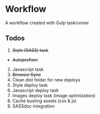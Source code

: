 # Workflow
A workflow created with Gulp taskrunner

## Todos
1. ~~Style (SASS) task~~
  * ~~Autoprefixer~~
2. Javascript task
3. ~~Browser Sync~~
4. Clean dist folder for new deploys
5. Style deploy task
7. Javascript deploy task
8. Images deploy task (image optimization)
9. Cache busting assets (css & js)
10. SASSdoc integration